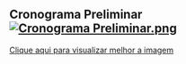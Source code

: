 
## Cronograma Preliminar[![Cronograma Preliminar.png](https://s9.postimg.org/47718owpr/Cronograma_Preliminar.png)](https://postimg.org/image/o1t2utbx7/)
[Clique aqui para visualizar melhor a imagem](https://s9.postimg.org/47718owpr/Cronograma_Preliminar.png)